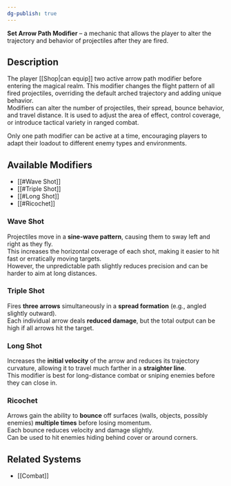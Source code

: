 ```yaml
---
dg-publish: true
---
```

**Set Arrow Path Modifier** – a mechanic that allows the player to alter the trajectory and behavior of projectiles after they are fired. 
## Description
The player [[Shop|can equip]] two active arrow path modifier before entering the magical realm.
This modifier changes the flight pattern of all fired projectiles, overriding the default arched trajectory and adding unique behavior.  
Modifiers can alter the number of projectiles, their spread, bounce behavior, and travel distance. It is used to adjust the area of effect, control coverage, or introduce tactical variety in ranged combat.

Only one path modifier can be active at a time, encouraging players to adapt their loadout to different enemy types and environments.
## Available Modifiers
- [[#Wave Shot]]
- [[#Triple Shot]]
- [[#Long Shot]]
- [[#Ricochet]]
### Wave Shot
Projectiles move in a **sine-wave pattern**, causing them to sway left and right as they fly.  
This increases the horizontal coverage of each shot, making it easier to hit fast or erratically moving targets.  
However, the unpredictable path slightly reduces precision and can be harder to aim at long distances.
### Triple Shot
Fires **three arrows** simultaneously in a **spread formation** (e.g., angled slightly outward).  
Each individual arrow deals **reduced damage**, but the total output can be high if all arrows hit the target.
### Long Shot
Increases the **initial velocity** of the arrow and reduces its trajectory curvature, allowing it to travel much farther in a **straighter line**.  
This modifier is best for long-distance combat or sniping enemies before they can close in.
### Ricochet
Arrows gain the ability to **bounce** off surfaces (walls, objects, possibly enemies) **multiple times** before losing momentum.  
Each bounce reduces velocity and damage slightly.  
Can be used to hit enemies hiding behind cover or around corners.
## Related Systems
- [[Combat]]